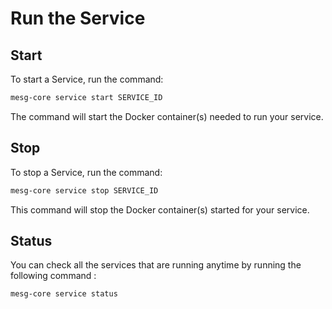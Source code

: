 # Run the Service

## Start

To start a Service, run the command:

```bash
mesg-core service start SERVICE_ID
```

The command will start the Docker container\(s\) needed to run your service.

## Stop

To stop a Service, run the command:

```bash
mesg-core service stop SERVICE_ID
```

This command will stop the Docker container\(s\) started for your service.

## Status

You can check all the services that are running anytime by running the following command :

```bash
mesg-core service status
```

